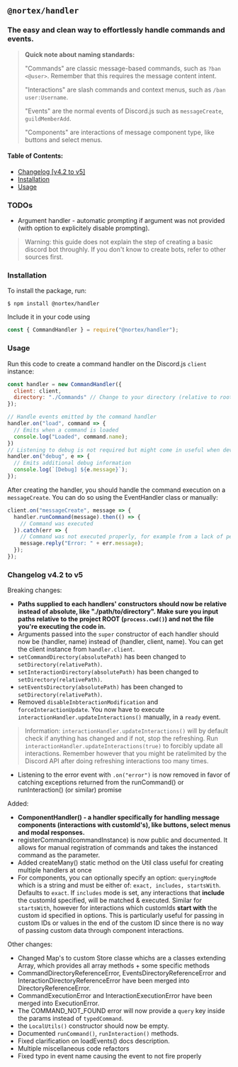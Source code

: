 ## `@nortex/handler`
### The easy and clean way to effortlessly handle commands and events.

> **Quick note about naming standards:**
>
> "Commands" are classic message-based commands, such as `?ban <@user>`.
> Remember that this requires the message content intent.
> 
> "Interactions" are slash commands and context menus, such as `/ban user:Username`.
> 
> "Events" are the normal events of Discord.js such as `messageCreate`, `guildMemberAdd`.
> 
> "Components" are interactions of message component type, like buttons and select menus.

#### Table of Contents:
- [Changelog [v4.2 to v5]](#changelog)
- [Installation](#installation)
- [Usage](#usage)

<a id="todos"></a>
### TODOs
- Argument handler - automatic prompting if argument was not provided (with option to explicitely disable prompting).

<a id="disclaimer"></a>
> Warning: this guide does not explain the step of creating a basic discord bot throughly. If you don't know to create bots, refer to other sources first.
<a id="installation"></a>
### Installation

To install the package, run:
```shell
$ npm install @nortex/handler
```

Include it in your code using
```js
const { CommandHandler } = require("@nortex/handler");
```

<a id="usage"></a>
### Usage
Run this code to create a command handler on the Discord.js `client` instance:
```js
const handler = new CommandHandler({
  client: client,
  directory: "./Commands" // Change to your directory (relative to root dir)
});

// Handle events emitted by the command handler
handler.on("load", command => {
  // Emits when a command is loaded
  console.log("Loaded", command.name);
})
// Listening to debug is not required but might come in useful when developing.
handler.on("debug", e => {
  // Emits additional debug information
  console.log(`[Debug] ${e.message}`);
});
```

After creating the handler, you should handle the command execution on a `messageCreate`. You can do so using the EventHandler class or manually:
```js
client.on("messageCreate", message => {
  handler.runCommand(message).then(() => {
    // Command was executed
  }).catch(err => {
    // Command was not executed properly, for example from a lack of permissions.
    message.reply("Error: " + err.message);
  });
});
```

<a id="changelog"></a>
### Changelog v4.2 to v5
Breaking changes:
- **Paths supplied to each handlers' constructors should now be relative instead of absolute, like "./path/to/directory". Make sure you input paths relative to the project ROOT (`process.cwd()`) and not the file you're executing the code in.**
- Arguments passed into the `super` constructor of each handler should now be (handler, name) instead of (handler, client, name). You can get the client instance from `handler.client`.
- `setCommandDirectory(absolutePath)` has been changed to `setDirectory(relativePath)`.
- `setInteractionDirectory(absolutePath)` has been changed to `setDirectory(relativePath)`.
- `setEventsDirectory(absolutePath)` has been changed to `setDirectory(relativePath)`.
- Removed `disableInbteractionModification` and `forceInteractionUpdate`. You now have to execute `interactionHandler.updateInteractions()` manually, in a `ready` event.
> Information: `interactionHandler.updateInteractions()` will by default check if anything has changed and if not, stop the refreshing.
Run `interactionHandler.updateInteractions(true)` to forcibly update all interactions.
Remember however that you might be ratelimited by the Discord API after doing refreshing interactions too many times.
- Listening to the error event with `.on("error")` is now removed in favor of catching exceptions returned from the runCommand() or runInteraction() (or similar) promise

Added:
- **ComponentHandler() - a handler specifically for handling message components (interactions with customId's), like buttons, select menus and modal responses.**
- registerCommand(commandInstance) is now public and documented. It allows for manual registration of commands and takes the instanced command as the parameter.
- Added createMany() static method on the Util class useful for creating multiple handlers at once
- For components, you can optionally specify an option: `queryingMode` which is a string and must be either of: `exact, includes, startsWith`. Defaults to `exact`.
  If `includes` mode is set, any interactions that **include** the customId specified, will be matched & executed. Similar for `startsWith`, however for interactions which customIds **start with** the custom id specified in options.
  This is particularly useful for passing in custom IDs or values in the end of the custom ID since there is no way of passing custom data through component interactions.

Other changes:
- Changed Map's to custom Store classe whichs are a classes extending Array, which provides all array methods + some specific methods
- CommandDirectoryReferenceError, EventsDirectoryReferenceError and InteractionDirectoryReferenceError have been merged into DirectoryReferenceError.
- CommandExecutionError and InteractionExecutionError have been merged into ExecutionError.
- The COMMAND_NOT_FOUND error will now provide a `query` key inside the params instead of `typedCommand`.
- the `LocalUtils()` constructor should now be empty.
- Documented `runCommand()`, `runInteraction()` methods.
- Fixed clarification on loadEvents() docs description.
- Multiple miscellaneous code refactors
- Fixed typo in event name causing the event to not fire properly
